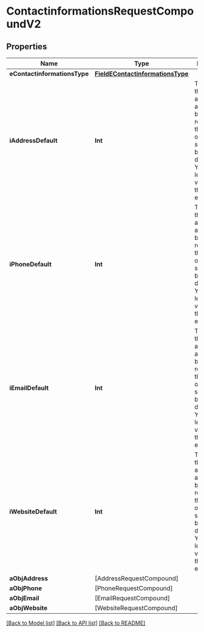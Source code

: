 # ContactinformationsRequestCompoundV2

## Properties
Name | Type | Description | Notes
------------ | ------------- | ------------- | -------------
**eContactinformationsType** | [**FieldEContactinformationsType**](FieldEContactinformationsType.md) |  | 
**iAddressDefault** | **Int** | The index in the a_objAddress array (zero based index) representing the Address object that should become the default one.  You can leave the value to 0 if the array is empty. | 
**iPhoneDefault** | **Int** | The index in the a_objPhone array (zero based index) representing the Phone object that should become the default one.  You can leave the value to 0 if the array is empty. | 
**iEmailDefault** | **Int** | The index in the a_objEmail array (zero based index) representing the Email object that should become the default one.  You can leave the value to 0 if the array is empty. | 
**iWebsiteDefault** | **Int** | The index in the a_objWebsite array (zero based index) representing the Website object that should become the default one.  You can leave the value to 0 if the array is empty. | 
**aObjAddress** | [AddressRequestCompound] |  | 
**aObjPhone** | [PhoneRequestCompound] |  | 
**aObjEmail** | [EmailRequestCompound] |  | 
**aObjWebsite** | [WebsiteRequestCompound] |  | 

[[Back to Model list]](../README.md#documentation-for-models) [[Back to API list]](../README.md#documentation-for-api-endpoints) [[Back to README]](../README.md)


